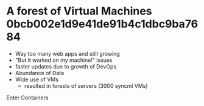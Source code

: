# A forest of Virtual Machines 0bcb002e1d9e41de91b4c1dbc9ba7684

* Way too many web apps and still growing
* "But it worked on my machine!" issues
* faster updates due to growth of DevOps
* Abundance of Data
* Wide use of VMs
  * resulted in forests of servers \(3000 syncml VMs\)

Enter Containers

